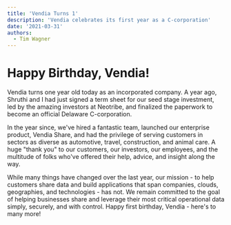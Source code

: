 ```yaml
---
title: 'Vendia Turns 1'
description: 'Vendia celebrates its first year as a C-corporation'
date: '2021-03-31'
authors:
  - Tim Wagner
---
```


# Happy Birthday, Vendia!

Vendia turns one year old today as an incorporated company. A year ago, Shruthi and I had just signed a term sheet for our
seed stage investment, led by the amazing investors at Neotribe, and finalized the paperwork to become an official Delaware C-corporation.

In the year since, we've hired a fantastic team,
launched our enterprise product, Vendia Share, and had the privilege of serving customers in sectors as diverse
as automotive, travel, construction, and animal care. A huge "thank you" to our customers, our investors, our
employees, and the multitude of folks who've offered their help, advice, and insight along the way.

While many things have changed over the last year, our mission - to help customers share data and build applications
that span companies, clouds, geographies, and technologies - has not. We remain committed to the goal of helping businesses
share and leverage their most critical operational data simply, securely, and with control. Happy first birthday, Vendia - here's to many more!
